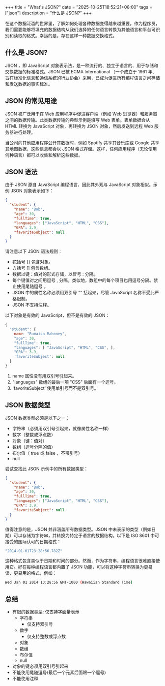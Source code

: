 +++
title = "What's JSON?"
date = "2025-10-25T18:52:21+08:00"
tags = ["json"]
description = "什么是 JSON?"
+++

在这个数据泛滥的世界里，了解如何处理各种数据变得越来越重要。作为程序员，我们需要能够将填充的数据结构从我们选择的任何语言转换为其他语言和平台可识别和读取的格式。幸运的是，存在这样一种数据交换格式。

## 什么是 JSON?

JSON ，即 JavaScript 对象表示法，是一种流行的、独立于语言的、用于存储和交换数据的标准格式。JSON 已被 ECMA International （一个成立于 1961 年、旨在标准化信息和通信系统的行业协会）采用，已成为促进所有编程语言之间存储和发送数据的事实标准。

## JSON 的常见用途

JSON 被广泛用于在 Web 应用程序中促进客户端（例如 Web 浏览器）和服务器之间的数据传输。此类数据传输的典型示例是填写 Web 表单。表单数据会从 HTML 转换为 JavaScript 对象，再转换为 JSON 对象，然后发送到远程 Web 服务器进行处理。

当公司向其他应用程序公开其数据时，例如 Spotify 共享其音乐库或 Google 共享其地图数据，这些信息都会以 JSON 格式存储。这样，任何应用程序（无论使用何种语言）都可以收集和解析这些数据。

## JSON 语法

由于 JSON 源自 JavaScript 编程语言，因此其外观与 JavaScript 对象相似。示例 JSON 对象表示如下：

```json
{
  "student": {
    "name": "Bob",
    "age": 30,
    "fullTime": true,
    "languages": ["JavaScript", "HTML", "CSS"],
    "GPA": 3.9,
    "favoriteSubject": null
  }
}
```

请注意以下 JSON 语法规则：

- 花括号 {} 包含对象。
- 方括号 [] 包含数组。
- 数据以键：值对的形式存储，以冒号 : 分隔。
- 每个键值对之间用逗号 , 分隔。类似地，数组中的每个项目也用逗号分隔。禁止使用尾随逗号 。
- JSON 中的属性名称必须用双引号 "" 括起来，尽管 JavaScript 名称不受此严格限制。
- JSON 不支持注释。

以下对象是有效的 JavaScript，但不是有效的 JSON：

```javascript
{
  "student": {
    name: "Rumaisa Mahoney",
    "age": 30,
    "fullTime": true,
    "languages": [ "JavaScript", "HTML", "CSS", ],
    "GPA": 3.9,
    'favoriteSubject': null
  }
}
```

1. name 属性没有用双引号引起来。
2. "languages" 数组的最后一项 "CSS" 后面有一个逗号。
3. 'favoriteSubject' 使用单引号而不是双引号。

## JSON 数据类型

JSON 数据类型必须是以下之一：

- 字符串（必须用双引号引起来，就像属性名称一样）
- 数字（整数或浮点数）
- 对象（键：值对）
- 数组（逗号分隔的值）
- 布尔值（ true 或 false ，不带引号）
- null

尝试查找此 JSON 示例中的所有数据类型：

```json
{
  "student": {
    "name": "Bob",
    "age": 30,
    "fullTime": true,
    "languages": ["JavaScript", "HTML", "CSS"],
    "GPA": 3.9,
    "favoriteSubject": null
  }
}
```

值得注意的是，JSON 并非涵盖所有数据类型。JSON 中未表示的类型（例如日期）可以存储为字符串，并转换为特定于语言的数据结构。以下是 ISO 8601 中可接受的国际认可的日期格式：

```sh
"2014-01-01T23:28:56.782Z"
```

这种格式包含类似于日期和时间的部分。然而，作为字符串，编程语言很难直接使用它。好在每种编程语言都内置了 JSON 功能，可以将这种字符串转换为更易读、更易用的格式，例如：

```sh
Wed Jan 01 2014 13:28:56 GMT-1000 (Hawaiian Standard Time)
```

## 总结

- 有限的数据类型: 仅支持字面量表示
  - 字符串
    - 仅支持双引号
  - 数字
    - 仅支持整数或浮点数
  - 对象
  - 数组
  - 布尔值
  - null
- 对象的键必须用双引号引起来
- 不能使用尾随逗号(最后一个元素后面跟一个逗号)
- 不能使用注释
